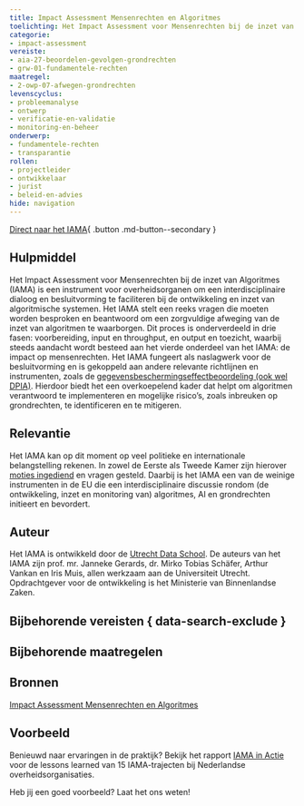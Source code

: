 ```yaml
---
title: Impact Assessment Mensenrechten en Algoritmes
toelichting: Het Impact Assessment voor Mensenrechten bij de inzet van Algoritmes (IAMA) is een instrument voor overheidsorganen om een interdisciplinaire dialoog en besluitvorming te faciliteren bij de ontwikkeling en inzet van algoritmische systemen. 
categorie: 
- impact-assessment
vereiste:
- aia-27-beoordelen-gevolgen-grondrechten
- grw-01-fundamentele-rechten
maatregel:
- 2-owp-07-afwegen-grondrechten
levenscyclus:
- probleemanalyse
- ontwerp
- verificatie-en-validatie
- monitoring-en-beheer
onderwerp:
- fundamentele-rechten
- transparantie
rollen:
- projectleider
- ontwikkelaar
- jurist
- beleid-en-advies
hide: navigation
---
```


<!-- tags -->

[Direct naar het IAMA](https://www.rijksoverheid.nl/documenten/rapporten/2021/02/25/impact-assessment-mensenrechten-en-algoritmes){ .button .md-button--secondary }

## Hulpmiddel
Het Impact Assessment voor Mensenrechten bij de inzet van Algoritmes (IAMA) is een instrument voor overheidsorganen om een interdisciplinaire dialoog en besluitvorming te faciliteren bij de ontwikkeling en inzet van algoritmische systemen. 
Het IAMA stelt een reeks vragen die moeten worden besproken en beantwoord om een zorgvuldige afweging van de inzet van algoritmen te waarborgen. 
Dit proces is onderverdeeld in drie fasen: voorbereiding, input en throughput, en output en toezicht, waarbij steeds aandacht wordt besteed aan het vierde onderdeel van het IAMA: de impact op mensenrechten. 
Het IAMA fungeert als naslagwerk voor de besluitvorming en is gekoppeld aan andere relevante richtlijnen en instrumenten, zoals de [gegevensbeschermingseffectbeoordeling (ook wel DPIA)](../vereisten/avg-13-dpia-verplicht.md). 
Hierdoor biedt het een overkoepelend kader dat helpt om algoritmen verantwoord te implementeren en mogelijke risico’s, zoals inbreuken op grondrechten, te identificeren en te mitigeren.


## Relevantie
Het IAMA kan op dit moment op veel politieke en internationale belangstelling rekenen. 
In zowel de Eerste als Tweede Kamer zijn hierover [moties ingediend](https://www.tweedekamer.nl/kamerstukken/moties/detail?id=2022D12329&did=2022D12329) en vragen gesteld. 
Daarbij is het IAMA een van de weinige instrumenten in de EU die een interdisciplinaire discussie rondom (de ontwikkeling, inzet en monitoring van) algoritmes, AI en grondrechten initieert en bevordert. 


## Auteur
Het IAMA is ontwikkeld door de [Utrecht Data School](https://dataschool.nl/iama/). De auteurs van het IAMA zijn prof. mr. Janneke Gerards, dr. Mirko Tobias Schäfer, Arthur Vankan en Iris Muis, allen werkzaam aan de Universiteit Utrecht. Opdrachtgever voor de ontwikkeling is het Ministerie van Binnenlandse Zaken.

## Bijbehorende vereisten { data-search-exclude }

<!-- list_vereisten_on_maatregelen_page -->

## Bijbehorende maatregelen

<!-- list_maatregelen_on_hulpmiddelen_page -->

## Bronnen
[Impact Assessment Mensenrechten en Algoritmes](https://www.rijksoverheid.nl/documenten/rapporten/2021/02/25/impact-assessment-mensenrechten-en-algoritmes)

## Voorbeeld

Benieuwd naar ervaringen in de praktijk? Bekijk het rapport [IAMA in Actie](https://www.rijksoverheid.nl/documenten/rapporten/2024/06/20/iama-in-actie-lessons-learned-van-15-iama-trajecten-bij-nederlandse-overheidsorganisaties) voor de lessons learned van 15 IAMA-trajecten bij Nederlandse overheidsorganisaties. 


Heb jij een goed voorbeeld? Laat het ons weten!